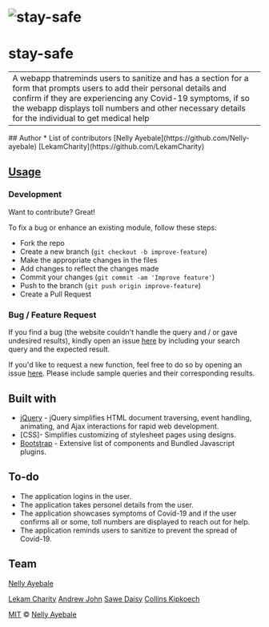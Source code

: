 
# ![stay-safe](https://Nelly-ayebale/stay-safe/)
# stay-safe

<table>
<tr>
<td>
  A webapp thatreminds users to sanitize and has a section for a form that prompts users to add their personal details and confirm if they are experiencing any Covid-19 symptoms, if so the webapp displays toll numbers and other necessary details for the individual to get medical help
</td>
</tr>
</table>
## Author
  * List of contributors
    [Nelly Ayebale](https://github.com/Nelly-ayebale)
    [LekamCharity](https://github.com/LekamCharity) 
    

## [Usage](https://Nelly-ayebale.github.io/stay-safe/)

### Development

Want to contribute? Great!

To fix a bug or enhance an existing module, follow these steps:

- Fork the repo
- Create a new branch (`git checkout -b improve-feature`)
- Make the appropriate changes in the files
- Add changes to reflect the changes made
- Commit your changes (`git commit -am 'Improve feature'`)
- Push to the branch (`git push origin improve-feature`)
- Create a Pull Request

### Bug / Feature Request

If you find a bug (the website couldn't handle the query and / or gave undesired results), kindly open an issue [here](https://github.com/Nelly-ayebale/stay-safe/issues/new) by including your search query and the expected result.

If you'd like to request a new function, feel free to do so by opening an issue [here](https://github.com/Nelly-ayebale/stay-safe/issues/new). Please include sample queries and their corresponding results.

## Built with

- [jQuery](http://www.w3schools.com/jquery/jquery_ref_ajax.asp) - jQuery simplifies HTML document traversing, event handling, animating, and Ajax interactions for rapid web development.
- [CSS]- Simplifies customizing of stylesheet pages using designs.
- [Bootstrap](http://getbootstrap.com/) - Extensive list of components and Bundled Javascript plugins.

## To-do

- The application logins in the user.
- The application takes personel details from the user.
- The application showcases symptoms of Covid-19 and if the user confirms all or some, toll numbers are displayed to reach out for help.
- The application reminds users to sanitize to prevent the spread of Covid-19.

## Team

[Nelly Ayebale](https://github.com/Nelly-ayebale)



[Lekam Charity](https://github.com/LekamCharity)
[Andrew John](https://github.com/andyjohn23)
[Sawe Daisy](https://github.com/sawe-daisy)
[Collins Kipkoech](https://github.com/kipkoech-msojo)  


[MIT](LICENSE) © [Nelly Ayebale ](https://github.com/Nelly-ayebale)
